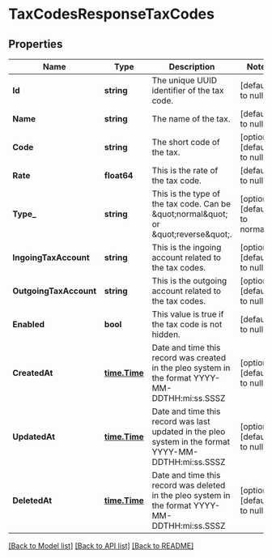 # TaxCodesResponseTaxCodes

## Properties
Name | Type | Description | Notes
------------ | ------------- | ------------- | -------------
**Id** | **string** | The unique UUID identifier of the tax code. | [default to null]
**Name** | **string** | The name of the tax. | [default to null]
**Code** | **string** | The short code of the tax. | [optional] [default to null]
**Rate** | **float64** | This is the rate of the tax code. | [default to null]
**Type_** | **string** | This is the type of the tax code. Can be \&quot;normal\&quot; or \&quot;reverse\&quot;. | [optional] [default to normal]
**IngoingTaxAccount** | **string** | This is the ingoing account related to the tax codes. | [optional] [default to null]
**OutgoingTaxAccount** | **string** | This is the outgoing account related to the tax codes. | [optional] [default to null]
**Enabled** | **bool** | This value is true if the tax code is not hidden. | [default to null]
**CreatedAt** | [**time.Time**](time.Time.md) | Date and time this record was created in the pleo system in the format YYYY-MM-DDTHH:mi:ss.SSSZ | [optional] [default to null]
**UpdatedAt** | [**time.Time**](time.Time.md) | Date and time this record was last updated in the pleo system in the format YYYY-MM-DDTHH:mi:ss.SSSZ | [optional] [default to null]
**DeletedAt** | [**time.Time**](time.Time.md) | Date and time this record was deleted in the pleo system in the format YYYY-MM-DDTHH:mi:ss.SSSZ | [optional] [default to null]

[[Back to Model list]](../README.md#documentation-for-models) [[Back to API list]](../README.md#documentation-for-api-endpoints) [[Back to README]](../README.md)

